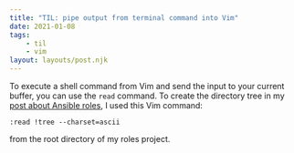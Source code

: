 ```yaml
---
title: "TIL: pipe output from terminal command into Vim"
date: 2021-01-08
tags:
    - til
    - vim
layout: layouts/post.njk
---
```

To execute a shell command from Vim and send the input to your current buffer, you can use the `read` command. To create the directory tree in my [post about Ansible roles](/posts/convert-playbook-to-role), I used this Vim command:

```
:read !tree --charset=ascii
```

from the root directory of my roles project.

